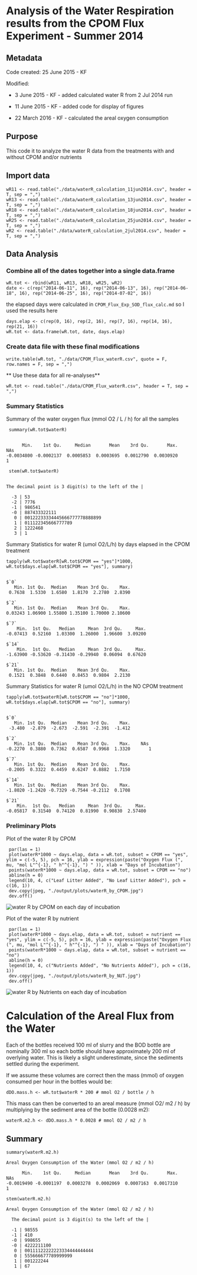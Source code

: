 # Analysis of the Water Respiration results from the CPOM Flux Experiment - Summer 2014

## Metadata

Code created: 25 June 2015 - KF

Modified:

* 3 June 2015 - KF - added calculated water R from 2 Jul 2014 run

* 11 June 2015 - KF - added code for display of figures

* 22 March 2016 - KF - calculated the areal oxygen consumption

## Purpose

This code it to analyze the water R data from the treatments with and without CPOM and/or nutrients

## Import data

    wR11 <- read.table("./data/waterR_calculation_11jun2014.csv", header = T, sep = ",")
    wR13 <- read.table("./data/waterR_calculation_13jun2014.csv", header = T, sep = ",")
    wR18 <- read.table("./data/waterR_calculation_18jun2014.csv", header = T, sep = ",")
    wR25 <- read.table("./data/waterR_calculation_25jun2014.csv", header = T, sep = ",")
    wR2 <- read.table("./data/waterR_calculation_2jul2014.csv", header = T, sep = ",")


## Data Analysis

### Combine all of the dates together into a single data.frame

    wR.tot <- rbind(wR11, wR13, wR18, wR25, wR2)
    date <- c(rep("2014-06-11", 16), rep("2014-06-13", 16), rep("2014-06-18", 16), rep("2014-06-25", 16), rep("2014-07-02", 16))

the elapsed days were calculated in `CPOM_Flux_Exp_SOD_flux_calc.md` so I used the results here

    days.elap <- c(rep(0, 16), rep(2, 16), rep(7, 16), rep(14, 16), rep(21, 16))
    wR.tot <- data.frame(wR.tot, date, days.elap)

### Create data file with these final modifications
  
    write.table(wR.tot, "./data/CPOM_Flux_waterR.csv", quote = F, row.names = F, sep = ",")

** Use these data for all re-analyses**

    wR.tot <- read.table("./data/CPOM_Flux_waterR.csv", header = T, sep = ",")


### Summary Statistics

Summary of the water oxygen flux (mmol O2 / L / h) for all the samples 

     summary(wR.tot$waterR)

~~~~

      Min.    1st Qu.     Median       Mean    3rd Qu.       Max.       NAs 
-0.0034800 -0.0002137  0.0005853  0.0003695  0.0012790  0.0030920          1

~~~~

     stem(wR.tot$waterR)

~~~~
  
The decimal point is 3 digit(s) to the left of the |

  -3 | 53
  -2 | 7776
  -1 | 986541
  -0 | 887433322111
   0 | 00122233334445666777778888899
   1 | 011122345666777789
   2 | 1222468
   3 | 1

~~~~

Summary Statistics for water R (umol O2/L/h) by days elapsed in the CPOM treatment
  
    tapply(wR.tot$waterR[wR.tot$CPOM == "yes"]*1000, wR.tot$days.elap[wR.tot$CPOM == "yes"], summary)

~~~~
  
$`0`
   Min. 1st Qu.  Median    Mean 3rd Qu.    Max. 
 0.7638  1.5330  1.6580  1.8170  2.2780  2.8390 

$`2`
   Min. 1st Qu.  Median    Mean 3rd Qu.    Max. 
0.03243 1.06900 1.55800 1.35100 1.70000 2.10600 

$`7`
    Min.  1st Qu.   Median     Mean  3rd Qu.     Max. 
-0.07413  0.52160  1.03300  1.26000  1.96600  3.09200 

$`14`
    Min.  1st Qu.   Median     Mean  3rd Qu.     Max. 
-1.63900 -0.53620 -0.31430 -0.29940  0.06094  0.67620 

$`21`
   Min. 1st Qu.  Median    Mean 3rd Qu.    Max. 
 0.1521  0.3848  0.6440  0.8453  0.9804  2.2130 

~~~~
  
Summary Statistics for water R (umol O2/L/h) in the NO CPOM treatment

    tapply(wR.tot$waterR[wR.tot$CPOM == "no"]*1000, wR.tot$days.elap[wR.tot$CPOM == "no"], summary)

~~~~

$`0`
   Min. 1st Qu.  Median    Mean 3rd Qu.    Max. 
 -3.480  -2.879  -2.673  -2.591  -2.391  -1.412 

$`2`
   Min. 1st Qu.  Median    Mean 3rd Qu.    Max.    NAs 
-0.2270  0.3880  0.7362  0.6587  0.9968  1.3320       1 

$`7`
   Min. 1st Qu.  Median    Mean 3rd Qu.    Max. 
-0.2005  0.3322  0.4459  0.6247  0.8882  1.7150 

$`14`
   Min. 1st Qu.  Median    Mean 3rd Qu.    Max. 
-1.8020 -1.2420 -0.7329 -0.7544 -0.2112  0.1708 

$`21`
    Min.  1st Qu.   Median     Mean  3rd Qu.     Max. 
-0.05817  0.31540  0.74120  0.81990  0.90830  2.57400 

~~~~
  

### Preliminary Plots

Plot of the water R by CPOM

     par(las = 1)
     plot(waterR*1000 ~ days.elap, data = wR.tot, subset = CPOM == "yes", ylim = c(-5, 5), pch = 16, ylab = expression(paste("Oxygen Flux (", mu, "mol L"^{-1}, " h"^{-1}, ") " )), xlab = "Days of Incubation")
     points(waterR*1000 ~ days.elap, data = wR.tot, subset = CPOM == "no")
     abline(h = 0)
     legend(10, 4, c("Leaf Litter Added", "No Leaf Litter Added"), pch = c(16, 1))
     dev.copy(jpeg, "./output/plots/waterR_by_CPOM.jpg")
     dev.off()

![water R by CPOM on each day of incubation](../output/plots/waterR_by_CPOM.jpg)
     
Plot of the water R by nutrient

     par(las = 1)
     plot(waterR*1000 ~ days.elap, data = wR.tot, subset = nutrient == "yes", ylim = c(-5, 5), pch = 16, ylab = expression(paste("Oxygen Flux (", mu, "mol L"^{-1}, " h"^{-1}, ") " )), xlab = "Days of Incubation")
     points(waterR*1000 ~ days.elap, data = wR.tot, subset = nutrient == "no")
     abline(h = 0)
     legend(10, 4, c("Nutrients Added", "No Nutrients Added"), pch = c(16, 1))
     dev.copy(jpeg, "./output/plots/waterR_by_NUT.jpg")
     dev.off()

![water R by Nutrients on each day of incubation](../output/plots/waterR_by_NUT.jpg)

# Calculation of the Areal Flux from the Water

Each of the bottles received 100 ml of slurry and the BOD bottle are nominally 300 ml so each bottle should have approximately 200 ml of overlying water. This is likely a slight underestimate, since the sediments settled during the experiment. 

If we assume these volumes are correct then the mass (mmol) of oxygen consumed per hour in the bottles would be:
 
    dDO.mass.h <- wR.tot$waterR * 200 # mmol O2 / bottle / h

This mass can then be converted to an areal measure (mmol O2/ m2 / h) by multiplying by the sediment area of the bottle (0.0028 m2):
 
    waterR.m2.h <- dDO.mass.h * 0.0028 # mmol O2 / m2 / h

## Summary 

    summary(waterR.m2.h)

~~~~
Areal Oxygen Consumption of the Water (mmol O2 / m2 / h)

      Min.    1st Qu.     Median       Mean    3rd Qu.       Max.       NAs 
-0.0019490 -0.0001197  0.0003278  0.0002069  0.0007163  0.0017310          1 

~~~~
 
    stem(waterR.m2.h) 

~~~~
Areal Oxygen Consumption of the Water (mmol O2 / m2 / h)

  The decimal point is 3 digit(s) to the left of the |

  -1 | 98555
  -1 | 410
  -0 | 998655
  -0 | 4222211100
   0 | 00111122222223334444444444
   0 | 555666677789999999
   1 | 001222244
   1 | 67

~~~~
 
 
 